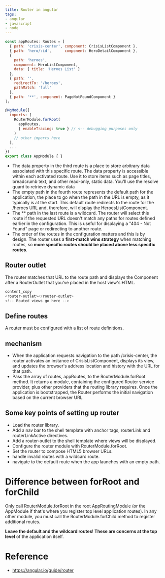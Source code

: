 ```yaml
---
title: Router in angular
tags:
- angular
- javascript
- node
---
```


```javascript
const appRoutes: Routes = [
  { path: 'crisis-center', component: CrisisListComponent },
  { path: 'hero/:id',      component: HeroDetailComponent },
  {
    path: 'heroes',
    component: HeroListComponent,
    data: { title: 'Heroes List' }
  },
  { path: '',
    redirectTo: '/heroes',
    pathMatch: 'full'
  },
  { path: '**', component: PageNotFoundComponent }
];

@NgModule({
  imports: [
    RouterModule.forRoot(
      appRoutes,
      { enableTracing: true } // <-- debugging purposes only
    )
    // other imports here
  ],
  ...
})
export class AppModule { }
```

- The data property in the third route is a place to store arbitrary data associated with this specific route. The data property is accessible within each activated route. Use it to store items such as page titles, breadcrumb text, and other read-only, static data. You'll use the resolve guard to retrieve dynamic data
- The empty path in the fourth route represents the default path for the application, the place to go when the path in the URL is empty, as it typically is at the start. This default route redirects to the route for the /heroes URL and, therefore, will display the HeroesListComponent.
- The ** path in the last route is a wildcard. The router will select this route if the requested URL doesn't match any paths for routes defined earlier in the configuration. This is useful for displaying a "404 - Not Found" page or redirecting to another route.
- The order of the routes in the configuration matters and this is by design. The router uses a **first-match wins strategy** when matching routes, so **more specific routes should be placed above less specific routes**. 

## Router outlet

The router matches that URL to the route path  and displays the Component after a RouterOutlet that you've placed in the host view's HTML.

```javascript
content_copy
<router-outlet></router-outlet>
<!-- Routed views go here -->
```

## Define routes
A router must be configured with a list of route definitions.

## mechanism
- When the application requests navigation to the path /crisis-center, the router activates an instance of CrisisListComponent, displays its view, and updates the browser's address location and history with the URL for that path.
- Pass the array of routes, appRoutes, to the RouterModule.forRoot method. It returns a module, containing the configured Router service provider, plus other providers that the routing library requires. Once the application is bootstrapped, the Router performs the initial navigation based on the current browser URL

## Some key points of setting up router
- Load the router library.
- Add a nav bar to the shell template with anchor tags, routerLink and routerLinkActive directives.
- Add a router-outlet to the shell template where views will be displayed.
- Configure the router module with RouterModule.forRoot.
- Set the router to compose HTML5 browser URLs.
- handle invalid routes with a wildcard route.
- navigate to the default route when the app launches with an empty path.

# Difference between forRoot and forChild
Only call RouterModule.forRoot in the root AppRoutingModule (or the AppModule if that's where you register top level application routes). In any other module, you must call the RouterModule.forChild method to register additional routes.

**Leave the default and the wildcard routes! These are concerns at the top level** of the application itself.


# Reference
- https://angular.io/guide/router
